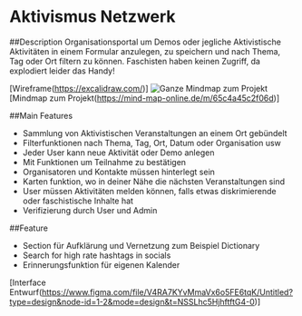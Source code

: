 # Aktivismus Netzwerk

##Description
Organisationsportal um Demos oder jegliche Aktivistische Aktivitäten in einem Formular anzulegen, 
zu speichern und nach Thema, Tag oder Ort filtern zu können. Faschisten haben keinen Zugriff, da explodiert leider das Handy!

[Wireframe(https://excalidraw.com/)]
![Ganze Mindmap zum Projekt](https://mind-map-online.de/m/65c4a45c2f06d)
[Mindmap zum Projekt(https://mind-map-online.de/m/65c4a45c2f06d)]

##Main Features

- Sammlung von Aktivistischen Veranstaltungen an einem Ort gebündelt
- Filterfunktionen nach Thema, Tag, Ort, Datum oder Organisation usw
- Jeder User kann neue Aktivität oder Demo anlegen
- Mit Funktionen um Teilnahme zu bestätigen
- Organisatoren und Kontakte müssen hinterlegt sein
- Karten funktion, wo in deiner Nähe die nächsten Veranstaltungen sind
- User müssen Aktivitäten melden können, falls etwas diskrimierende oder faschistische Inhalte hat
- Verifizierung durch User und Admin

##Feature

- Section für Aufklärung und Vernetzung zum Beispiel Dictionary 
- Search for high rate hashtags in socials
- Erinnerungsfunktion für eigenen Kalender

  
[Interface Entwurf(https://www.figma.com/file/V4RA7KYvMmaVx6o5FE6tqK/Untitled?type=design&node-id=1-2&mode=design&t=NSSLhc5HjhftftG4-0)]



